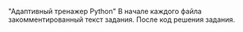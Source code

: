 "Адаптивный тренажер Python"
В начале каждого файла закомментированный текст задания. 
После код решения задания.


